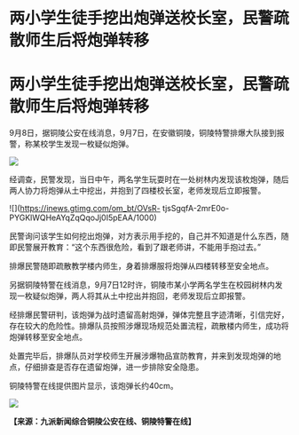 # 两小学生徒手挖出炮弹送校长室，民警疏散师生后将炮弹转移

# 两小学生徒手挖出炮弹送校长室，民警疏散师生后将炮弹转移

9月8日，据铜陵公安在线消息，9月7日，在安徽铜陵，铜陵特警排爆大队接到报警，称某校学生发现一枚疑似炮弹。

![](https://inews.gtimg.com/om_bt/OvsXSHdbhMKvAxyzEs_VBI7JpZG4kUSACvpaWsod1emRUAA/1000)

经调查，民警发现，当日中午，两名学生玩耍时在一处树林内发现该枚炮弹，随后两人协力将炮弹从土中挖出，并抱到了四楼校长室，老师发现后立即报警。

![](https://inews.gtimg.com/om_bt/OVsR-
tjsSgqfA-2mrE0o-PYGKlWQHeAYqZqQqoJj0I5pEAA/1000)

民警询问该学生如何挖出炮弹，对方表示用手挖的，自己并不知道是什么东西，随即民警展开教育：“这个东西很危险，看到了跟老师讲，不能用手抱过去。”

排爆民警随即疏散教学楼内师生，身着排爆服将炮弹从四楼转移至安全地点。

另据铜陵特警在线消息，9月7日12时许，铜陵市某小学两名学生在校园树林内发现一枚疑似炮弹，两人将其从土中挖出并抱回，老师发现后立即报警。

经排爆民警研判，该炮弹为战时遗留高射炮弹，弹体完整且字迹清晰，引信完好，存在较大的危险性。排爆队员按照涉爆现场规范处置流程，疏散楼内师生，成功将炮弹转移至安全地点。

处置完毕后，排爆队员对学校师生开展涉爆物品宣防教育，并来到发现炮弹的地点，仔细排查是否存在遗留炮弹，进一步排除安全隐患。

铜陵特警在线提供图片显示，该炮弹长约40cm。

![](https://inews.gtimg.com/om_bt/O0vpa5EmH7s7VTPzFKTaRcwOySy9TawDLbXQ1B2dayzI8AA/1000)

**【来源：九派新闻综合铜陵公安在线、铜陵特警在线】**

